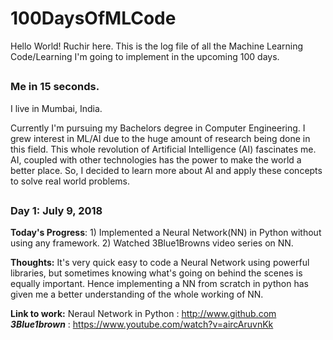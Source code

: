 # 100DaysOfMLCode
Hello World! Ruchir here. This is the log file of all the Machine Learning Code/Learning I'm going to implement in the upcoming 100 days.
##
### Me in 15 seconds.
 
 I live in Mumbai, India.
 
Currently I'm pursuing my Bachelors degree in Computer Engineering. I grew interest in ML/AI due to the huge amount of research being done in this field. This whole revolution of Artificial Intelligence (AI) fascinates me. AI, coupled with other technologies has the power to make the world a better place. So, I decided to learn more about AI and apply these concepts to solve real world problems. 
## 

### Day 1: July 9, 2018 

**Today's Progress**: 1) Implemented a Neural Network(NN) in Python without using any framework.
                      2) Watched 3Blue1Browns video series on NN. 
                      
**Thoughts:** It's very quick easy to code a Neural Network using powerful libraries, but sometimes knowing what's going on behind the scenes is equally important. Hence implementing a NN from scratch in python has given me a better understanding of the whole working of NN.

**Link to work:** Neraul Network in Python : http://www.github.com
                  ***3Blue1brown*** : https://www.youtube.com/watch?v=aircAruvnKk

